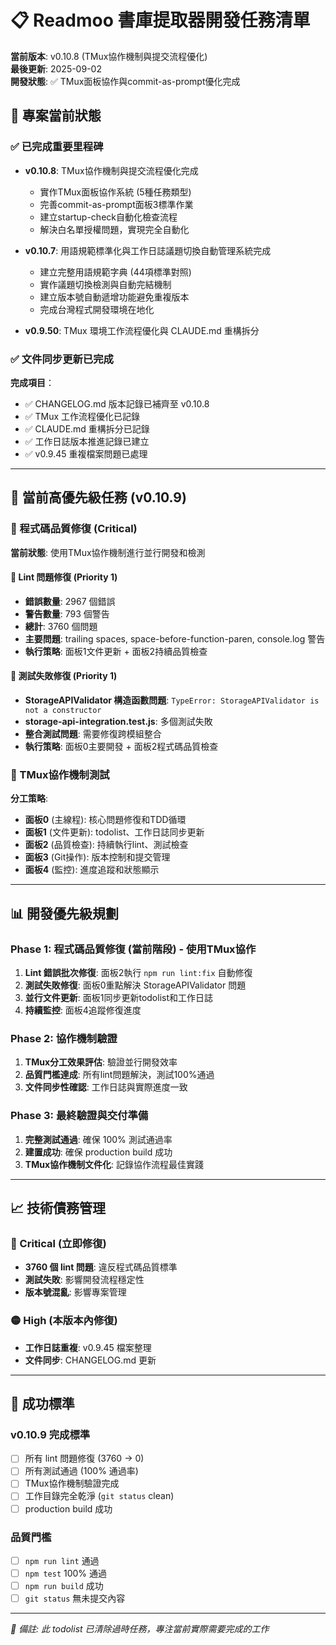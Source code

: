 # 📋 Readmoo 書庫提取器開發任務清單

**當前版本**: v0.10.8 (TMux協作機制與提交流程優化)  
**最後更新**: 2025-09-02  
**開發狀態**: ✅ TMux面板協作與commit-as-prompt優化完成

## 🎯 專案當前狀態


### ✅ 已完成重要里程碑

- **v0.10.8**: TMux協作機制與提交流程優化完成
  - 實作TMux面板協作系統 (5種任務類型)
  - 完善commit-as-prompt面板3標準作業
  - 建立startup-check自動化檢查流程
  - 解決白名單授權問題，實現完全自動化

- **v0.10.7**: 用語規範標準化與工作日誌議題切換自動管理系統完成
  - 建立完整用語規範字典 (44項標準對照)
  - 實作議題切換檢測與自動完結機制
  - 建立版本號自動遞增功能避免重複版本
  - 完成台灣程式開發環境在地化

- **v0.9.50**: TMux 環境工作流程優化與 CLAUDE.md 重構拆分

### ✅ 文件同步更新已完成

**完成項目**：
- ✅ CHANGELOG.md 版本記錄已補齊至 v0.10.8
- ✅ TMux 工作流程優化已記錄
- ✅ CLAUDE.md 重構拆分已記錄
- ✅ 工作日誌版本推進記錄已建立
- ✅ v0.9.45 重複檔案問題已處理

---

## 🔧 當前高優先級任務 (v0.10.9)

### 🚨 程式碼品質修復 (Critical)

**當前狀態**: 使用TMux協作機制進行並行開發和檢測

#### 🔴 Lint 問題修復 (Priority 1)
- **錯誤數量**: 2967 個錯誤
- **警告數量**: 793 個警告  
- **總計**: 3760 個問題
- **主要問題**: trailing spaces, space-before-function-paren, console.log 警告
- **執行策略**: 面板1文件更新 + 面板2持續品質檢查

#### 🔴 測試失敗修復 (Priority 1)
- **StorageAPIValidator 構造函數問題**: `TypeError: StorageAPIValidator is not a constructor`
- **storage-api-integration.test.js**: 多個測試失敗
- **整合測試問題**: 需要修復跨模組整合
- **執行策略**: 面板0主要開發 + 面板2程式碼品質檢查

### 🤖 TMux協作機制測試

**分工策略**:
- **面板0** (主線程): 核心問題修復和TDD循環
- **面板1** (文件更新): todolist、工作日誌同步更新  
- **面板2** (品質檢查): 持續執行lint、測試檢查
- **面板3** (Git操作): 版本控制和提交管理
- **面板4** (監控): 進度追蹤和狀態顯示

---

## 📊 開發優先級規劃

### Phase 1: 程式碼品質修復 (當前階段) - 使用TMux協作
1. **Lint 錯誤批次修復**: 面板2執行 `npm run lint:fix` 自動修復
2. **測試失敗修復**: 面板0重點解決 StorageAPIValidator 問題  
3. **並行文件更新**: 面板1同步更新todolist和工作日誌
4. **持續監控**: 面板4追蹤修復進度

### Phase 2: 協作機制驗證
1. **TMux分工效果評估**: 驗證並行開發效率
2. **品質門檻達成**: 所有lint問題解決，測試100%通過
3. **文件同步性確認**: 工作日誌與實際進度一致

### Phase 3: 最終驗證與交付準備
1. **完整測試通過**: 確保 100% 測試通過率
2. **建置成功**: 確保 production build 成功
3. **TMux協作機制文件化**: 記錄協作流程最佳實踐

---

## 📈 技術債務管理

### 🔴 Critical (立即修復)
- **3760 個 lint 問題**: 違反程式碼品質標準
- **測試失敗**: 影響開發流程穩定性
- **版本號混亂**: 影響專案管理

### 🟡 High (本版本內修復)
- **工作日誌重複**: v0.9.45 檔案整理
- **文件同步**: CHANGELOG.md 更新

---

## 🎯 成功標準

### v0.10.9 完成標準
- [ ] 所有 lint 問題修復 (3760 → 0)
- [ ] 所有測試通過 (100% 通過率)
- [ ] TMux協作機制驗證完成
- [ ] 工作目錄完全乾淨 (`git status` clean)
- [ ] production build 成功

### 品質門檻
- [ ] `npm run lint` 通過
- [ ] `npm test` 100% 通過  
- [ ] `npm run build` 成功
- [ ] `git status` 無未提交內容

---

*📝 備註: 此 todolist 已清除過時任務，專注當前實際需要完成的工作*
